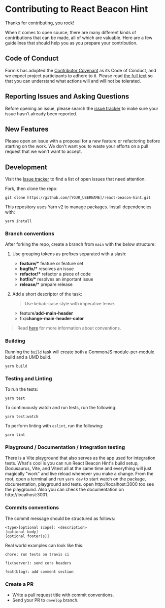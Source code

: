 # Contributing to React Beacon Hint

Thanks for contributing, you rock!

When it comes to open source, there are many different kinds of contributions that can be made, all of which are valuable. Here are a few guidelines that should help you as you prepare your contribution.

## Code of Conduct

Formik has adopted the [Contributor Covenant](https://www.contributor-covenant.org/) as its Code of Conduct, and we expect project participants to adhere to it.
Please read [the full text](https://github.com/moh3n9595/react-beacon-hint/blob/master/CODE_OF_CONDUCT.md) so that you can understand what actions will and will not be tolerated.

## Reporting Issues and Asking Questions

Before opening an issue, please search the [issue tracker](https://github.com/moh3n9595/react-beacon-hint/issues) to make sure your issue hasn't already been reported.

## New Features

Please open an issue with a proposal for a new feature or refactoring before starting on the work. We don't want you to waste your efforts on a pull request that we won't want to accept.

## Development

Visit the [Issue tracker](https://github.com/moh3n9595/react-beacon-hint/issues) to find a list of open issues that need attention.

Fork, then clone the repo:

```
git clone https://github.com/[YOUR_USERNAME]/react-beacon-hint.git
```

This repository uses Yarn v2 to manage packages. Install dependencies with:

```
yarn install
```

### Branch conventions

After forking the repo, create a branch from `main` with the below structure:

1. Use grouping tokens as prefixes separated with a slash:

   - **feature/\*** feature or feature set
   - **bugfix/\*** resolves an issue
   - **refactor/\*** refactor a piece of code
   - **hotfix/\*** resolves an important issue
   - **release/\*** prepare release

2. Add a short descriptor of the task:

   > Use kebab-case style with imperative tense.

   - feature/**add-main-header**
   - fix/**change-main-header-color**

> Read [here](https://www.conventionalcommits.org/en/v1.0.0/) for more information about conventions.

### Building

Running the `build` task will create both a CommonJS module-per-module build and a UMD build.

```
yarn build
```

### Testing and Linting

To run the tests:

```
yarn test
```

To continuously watch and run tests, run the following:

```
yarn test:watch
```

To perform linting with `eslint`, run the following:

```
yarn lint
```

### Playground / Documentation / Integration testing

There is a Vite playground that also serves as the app used for integration tests. What's cool is you can run React Beacon Hint's build setup, Docusaurus, Vite, and Vitest all at the same time and everything will just magically "work" and live reload whenever you make a change.
From the root, open a terminal and run `yarn dev` to start watch on the package, documentation, playground and tests. open http://localhost:3000 too see the playground. Also you can check the documentation on http://localhost:3001.

### Commits conventions

The commit message should be structured as follows:

```
<type>[optional scope]: <description>
[optional body]
[optional footer(s)]
```

Real world examples can look like this:

```
chore: run tests on travis ci
```

```
fix(server): send cors headers
```

```
feat(blog): add comment section
```

### Create a PR

- Write a pull request title with commit conventions.
- Send your PR to `develop` branch.
